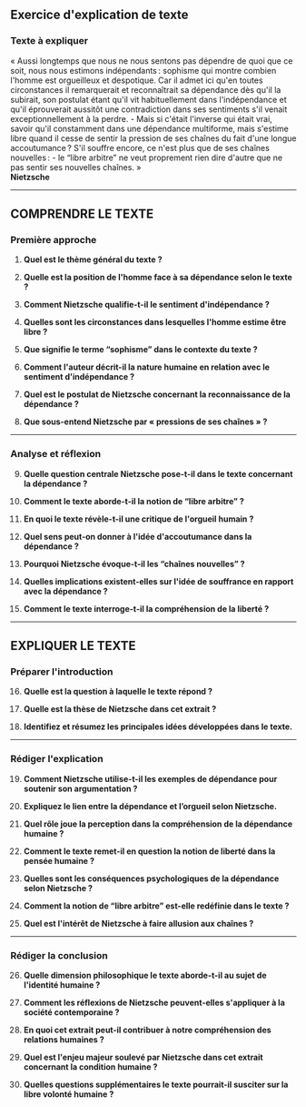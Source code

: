 ## Exercice d'explication de texte

### Texte à expliquer

« Aussi longtemps que nous ne nous sentons pas dépendre de quoi que ce soit, nous nous estimons indépendants : sophisme qui montre combien l'homme est orgueilleux et despotique. Car il admet ici qu'en toutes circonstances il remarquerait et reconnaîtrait sa dépendance dès qu'il la subirait, son postulat étant qu'il vit habituellement dans l'indépendance et qu'il éprouverait aussitôt une contradiction dans ses sentiments s'il venait exceptionnellement à la perdre. - Mais si c'était l'inverse qui était vrai, savoir qu'il constamment dans une dépendance multiforme, mais s'estime libre quand il cesse de sentir la pression de ses chaînes du fait d'une longue accoutumance ? S'il souffre encore, ce n'est plus que de ses chaînes nouvelles : - le “libre arbitre” ne veut proprement rien dire d'autre que ne pas sentir ses nouvelles chaînes. »  
**Nietzsche**

---

## COMPRENDRE LE TEXTE

### Première approche

1. **Quel est le thème général du texte ?**  
   
2. **Quelle est la position de l'homme face à sa dépendance selon le texte ?**  

3. **Comment Nietzsche qualifie-t-il le sentiment d'indépendance ?**  

4. **Quelles sont les circonstances dans lesquelles l'homme estime être libre ?**  

5. **Que signifie le terme “sophisme” dans le contexte du texte ?**  

6. **Comment l'auteur décrit-il la nature humaine en relation avec le sentiment d'indépendance ?**  

7. **Quel est le postulat de Nietzsche concernant la reconnaissance de la dépendance ?**  

8. **Que sous-entend Nietzsche par « pressions de ses chaînes » ?**  

---

### Analyse et réflexion

9. **Quelle question centrale Nietzsche pose-t-il dans le texte concernant la dépendance ?**  

10. **Comment le texte aborde-t-il la notion de “libre arbitre” ?**  

11. **En quoi le texte révèle-t-il une critique de l'orgueil humain ?**  

12. **Quel sens peut-on donner à l'idée d'accoutumance dans la dépendance ?**  

13. **Pourquoi Nietzsche évoque-t-il les “chaînes nouvelles” ?**  

14. **Quelles implications existent-elles sur l'idée de souffrance en rapport avec la dépendance ?**  

15. **Comment le texte interroge-t-il la compréhension de la liberté ?**  

---

## EXPLIQUER LE TEXTE

### Préparer l'introduction

16. **Quelle est la question à laquelle le texte répond ?**  

17. **Quelle est la thèse de Nietzsche dans cet extrait ?**  

18. **Identifiez et résumez les principales idées développées dans le texte.**  

---

### Rédiger l'explication

19. **Comment Nietzsche utilise-t-il les exemples de dépendance pour soutenir son argumentation ?**  

20. **Expliquez le lien entre la dépendance et l’orgueil selon Nietzsche.**  

21. **Quel rôle joue la perception dans la compréhension de la dépendance humaine ?**  

22. **Comment le texte remet-il en question la notion de liberté dans la pensée humaine ?**  

23. **Quelles sont les conséquences psychologiques de la dépendance selon Nietzsche ?**  

24. **Comment la notion de “libre arbitre” est-elle redéfinie dans le texte ?**  

25. **Quel est l'intérêt de Nietzsche à faire allusion aux chaînes ?**  

---

### Rédiger la conclusion

26. **Quelle dimension philosophique le texte aborde-t-il au sujet de l'identité humaine ?**  

27. **Comment les réflexions de Nietzsche peuvent-elles s'appliquer à la société contemporaine ?**  

28. **En quoi cet extrait peut-il contribuer à notre compréhension des relations humaines ?**  

29. **Quel est l'enjeu majeur soulevé par Nietzsche dans cet extrait concernant la condition humaine ?**  

30. **Quelles questions supplémentaires le texte pourrait-il susciter sur la libre volonté humaine ?**  